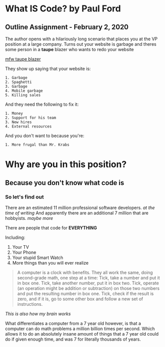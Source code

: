 # What IS Code? by Paul Ford

## Outline Assignment - February 2, 2020

The author opens with a hilariously long scenario that places you at the VP position at a large company.
Turns out your website is garbage and theres some person in a **taupe** blazer who wants to redo your website

  [mfw taupe blazer](https://external-preview.redd.it/cFRDcC1jVrLJqgFEkx46cs0eZEGd3SOD-ShqOMqQqWU.png?s=9d053a62fb4fb26bdf5670c75c1f837fa4b0552e)

  They show up saying that your website is:

    1. Garbage
    2. Spaghetti
    3. Garbage
    4. Mobile garbage
    5. Killing sales

  And they need the following to fix it:

    1. Money
    2. Support for his team
    3. New hires
    4. External resources

  And you don't want to because you're:

    1. More frugal than Mr. Krabs


# Why are you in this position?

## Because you don't know what code is

### So let's find out

There are an estimated 11 million professional software developers. *at the time of writing*
And apparently there are an additional 7 million that are hobbyists. *maybe more*

There are people that code for **EVERYTHING**

Including:

  1. Your TV
  2. Your Phone
  3. Your stupid Smart Watch
  4. More things than you will ever realize

>A computer is a clock with benefits. They all work the same, doing second-grade math, one step at a time: Tick, take a number and put it in box one. Tick, take another number, put it in box two. Tick, operate (an operation might be addition or subtraction) on those two numbers and put the resulting number in box one. Tick, check if the result is zero, and if it is, go to some other box and follow a new set of instructions.

_This is also how my brain works_

What differentiates a computer from a 7 year old however, is that a computer can do math problems a million billion times per second. Which allows it to do an absolutely insane amount of things that a 7 year old could do if given enough time, and was 7 for literally thousands of years.
